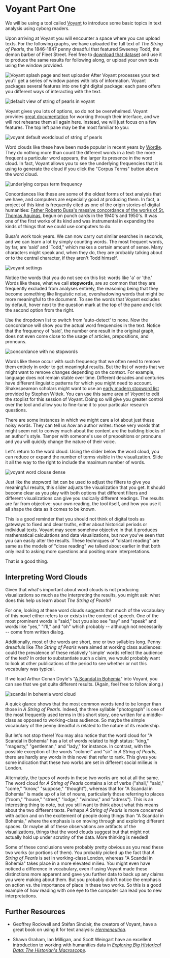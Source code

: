 # Voyant Part One

We will be using a tool called [Voyant](http://voyant-tools.org/) to introduce some basic topics in text analysis using cyborg readers.

Upon arriving at Voyant you will encounter a space where you can upload texts. For the following graphs, we have uploaded the full text of _The String of Pearls_, the 1846-1847 penny dreadful that featured Sweeney Todd, the demon barber of Fleet Street. Feel free to [download that dataset](/assets/the-string-of-pearls-full.txt) and use it to produce the same results for following along, or upload your own texts using the window provided.

![Voyant splash page and text uploader](/assets/cyborg-readers/voyant-splash-page.jpg)
After Voyant processes your text you'll get a series of window panes with lots of information. Voyant packages several features into one tight digital package: each pane offers you different ways of interacting with the text.

![default view of string of pearls in voyant](/assets/cyborg-readers/voyant-overview.jpg)

Voyant gives you lots of options, so do not be overwhelmed. Voyant provides [great documentation](http://docs.voyant-tools.org/start/) for working through their interface, and we will not rehearse them all again here. Instead, we will just focus on a few features. The top left pane may be the most familiar to you:

![voyant default wordcloud of string of pearls](/assets/cyborg-readers/voyant-word-cloud-default.jpg)

Word clouds like these have been made popular in recent years by [Wordle](http://www.wordle.net/). They do nothing more than count the different words in a text: the more frequent a particular word appears, the larger its presence in the word cloud. In fact, Voyant allows you to see the underlying frequencies that it is using to generate the cloud if you click the "Corpus Terms" button above the word cloud.

![underlying corpus term frequency](/assets/cyborg-readers/voyant-term-frequencies.jpg)

Concordances like these are some of the oldest forms of text analysis that we have, and computers are especially good at producing them. In fact, a project of this kind is frequently cited as one of the origin stories of digital humanities: [Father Roberto Busa's massive concordance of the works of St. Thomas Aquinas](http://www.historyofinformation.com/expanded.php?id=2321), begun on punch cards in the 1940's and 1950's. It was one of the first works of its kind and was instrumental in expanding the kinds of things that we could use computers to do.

Busa's work took years. We can now carry out similar searches in seconds, and we can learn a lot by simply counting words. The most frequent words, by far, are 'said' and 'Todd," which makes a certain amount of sense. Many characters might speak and, when they do, they are probably talking about or to the central character, if they aren't Todd himself.

<img src="/assets/cyborg-readers/voyant-settings.jpg" alt="voyant settings" class="img-right"/>

Notice the words that you do not see on this list: words like 'a' or 'the.' Words like these, what we call **stopwords**, are _so_ common that they are frequently excluded from analyses entirely, the reasoning being that they become something like linguistic noise, overshadowing words that might be more meaningful to the document. To see the words that Voyant excludes by default, hover next to the question mark at the top of the pane and click the second option from the right.

Use the dropdown list to switch from 'auto-detect' to none. Now the concordance will show you the actual word frequencies in the text. Notice that the frequency of 'said', the number one result in the original graph, does not even come close to the usage of articles, prepositions, and pronouns.

![concordance with no stopwords](/assets/cyborg-readers/stopword-free-concordance.jpg)

Words like these occur with such frequency that we often need to remove them entirely in order to get meaningful results. But the list of words that we might want to remove changes depending on the context. For example, language does not remain stable over time. Different decades and centuries have different linguistic patterns for which you might need to account. Shakespearean scholars might want to use an [early modern stopword list](/assets/early-modern-stopwords.txt) provided by Stephen Wittek. You can use this same area of _Voyant_ to edit the stoplist for this session of Voyant. Doing so will give you greater control over the tool and allow you to fine-tune it to your particular research questions.

There are some instances in which we might care a lot about just these noisy words. They can tell us _how_ an author writes: those very words that might seem not to convey much about the content are the building blocks of an author's style. Tamper with someone's use of prepositions or pronouns and you will quickly change the nature of their voice. 

Let's return to the word cloud. Using the slider below the word cloud, you can reduce or expand the number of terms visible in the visualization. Slide it all the way to the right to include the maximum number of words.

![voyant word clouse dense](/assets/cyborg-readers/voyant-word-cloud-dense.jpg)

Just like the stopword list can be used to adjust the filters to give you meaningful results, this slider adjusts the visualization that you get. It should become clear as you play with both options that different filters and different visualizations can give you radically different readings. The results are far from objective: your own reading, the tool itself, and how you use it all shape the data as it comes to be known.

This is a good reminder that you should not think of digital tools as gateways to fixed and clear truths, either about historical periods or individual texts. Voyant may seem somehow objective in that it produces mathematical calculations and data visualizations, but now you've seen that you can easily alter the results. These techniques of "distant reading" are same as the models of "close reading" we talked about earlier in that both only lead to asking more questions and positing more interpretations.

That is a good thing.

## Interpreting Word Clouds

Given that what's important about word clouds is not producing visualizations so much as the interpreting the results, you might ask: what does this help us learn about _The String of Pearls_?

For one, looking at these word clouds suggests that much of the vocabulary of this novel either refers to or exists in the context of speech.  One of the most prominent words is "said," but you also see "say" and "speak" and words like "yes," "I'll," and "oh" which probably -- although not necessarily -- come from written dialog.

Additionally, most of the words are short, one or two syllables long.  Penny dreadfuls like _The String of Pearls_ were aimed at working class audiences: could the prevalence of these relatively 'simple' words reflect the audience of the text? In order to substantiate such a claim, we would probably want to look at other publications of the period to see whether or not this vocabulary was typical.

If we load Arthur Conan Doyle's "[A Scandal in Bohemia](http://www.gutenberg.org/files/1661/1661-h/1661-h.htm#1)" into Voyant, you can see that we get quite different results. \(Again, feel free to follow along.\)

![scandal in bohemia word cloud](/assets/cyborg-readers/scandal-in-bohemia-word-cloud.jpg)

A quick glance shows that the most common words tend to be longer than those in _A String of Pearls_. Indeed, the three syllable "photograph" is one of the most frequently used terms in this short story, one written for a middle-class as opposed to working-class audience. So maybe the simple vocabulary of the penny dreadful _is_ related to the nature of its readership.

But let's not stop there! You may also notice that the word cloud for "A Scandal in Bohemia" has a lot of words related to high status: "king," "magesty," "gentleman," and "lady," for instance. In contrast, with the possible exception of the words "colonel" and "sir" in _A String of Pearls_, there are hardly any words in this novel that refer to rank. This gives you some indication that these two works are set in different social milieus in London.

Alternately, the types of words in these two works are not at all the same. The word cloud for _A String of Pearls_ contains a lot of verbs \("shall," "said," "come," "know," "suppose," "thought"\), whereas that for "A Scandal in Bohemia" is made up of a lot of nouns, particularly those referring to places \("room," "house," "street," "lodge," "window," and "adress"\). This is an interesting thing to note, but you still want to think about what this means about the two different texts. Perhaps _A String of Pearls_ is more concerned with action and on the excitement of people doing things than "A Scandal in Bohemia," where the emphasis is on moving through and exploring different spaces. Or maybe all of these observations are artifacts of the visualizations, things that the word clouds suggest but that might not actually hold up under scrutiny of the data. More thinking is needed!

Some of these conclusions were probably pretty obvious as you read these two works \(or portions of them\). You probably picked up the fact that _A String of Pearls_ is set in working-class London, whereas "A Scandal in Bohemia" takes place in a more elevated milieu. You might even have noticed a difference in vocabulary, even if using Voyant made these distinctions more apparent and gave you further data to back up any claims you were making about them. But you probably didn't notice the emphasis on action vs. the importance of place in these two works. So this is a good example of how reading with one eye to the computer can lead you to new interpretations.

## Further Resources

* Geoffrey Rockwell and Stéfan Sinclair, the creators of Voyant, have a great book on using it for text analysis: *[Hermeneutica](https://mitpress.mit.edu/books/hermeneutica)*.

* Shawn Graham, Ian Milligan, and Scott Weingart have an excellent introduction to working with humanities data in *[Exploring Big Historical Data: The Historian's Macroscope](http://www.themacroscope.org/2.0/)*.